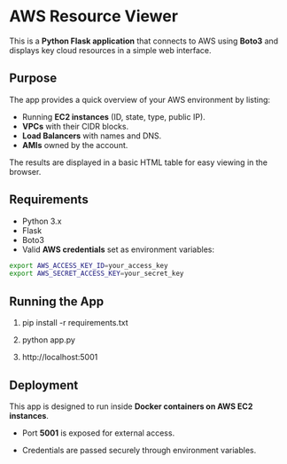 # AWS Resource Viewer  

This is a **Python Flask application** that connects to AWS using **Boto3** and displays key cloud resources in a simple web interface.  

## Purpose  
The app provides a quick overview of your AWS environment by listing:  
- Running **EC2 instances** (ID, state, type, public IP).  
- **VPCs** with their CIDR blocks.  
- **Load Balancers** with names and DNS.  
- **AMIs** owned by the account.  

The results are displayed in a basic HTML table for easy viewing in the browser.  

## Requirements  
- Python 3.x  
- Flask  
- Boto3  
- Valid **AWS credentials** set as environment variables:  

```bash
export AWS_ACCESS_KEY_ID=your_access_key  
export AWS_SECRET_ACCESS_KEY=your_secret_key  
```
Running the App
---------------

1.  pip install -r requirements.txt
    
2.  python app.py
    
3.  http://localhost:5001
    

Deployment
----------

This app is designed to run inside **Docker containers on AWS EC2 instances**.

*   Port **5001** is exposed for external access.
    
*   Credentials are passed securely through environment variables.
    